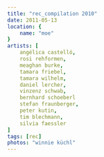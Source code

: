 ```yaml
---
title: "rec_compilation 2010"
date: 2011-05-13
location: {
    name: "moe"
}
artists: [
    angélica castelló,
    rosi rehformen,
    meaghan burke,
    tamara friebel,
    tamara wilhelm,
    daniel lercher,
    vinzenz schwab,
    bernhard schoeberl
    stefan fraunberger,
    peter kutin,
    tim blechmann,
    silvia faessler
]
tags: [rec]
photos: "winnie küchl"
---
```



